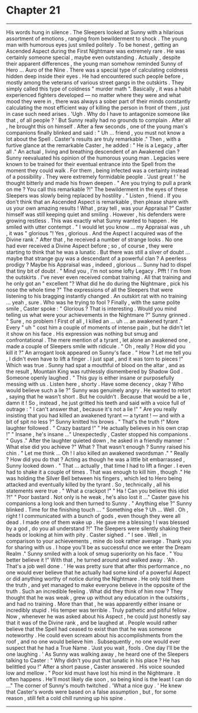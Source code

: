 
# Chapter 21


---

His words hung in silence . The Sleepers looked at Sunny with a hilarious assortment of emotions , ranging from bewilderment to shock . The young man with humorous eyes just smiled politely .
To be honest , getting an Ascended Aspect during the First Nightmare was extremely rare . He was certainly someone special , maybe even outstanding . Actually , despite their apparent differences , the young man somehow reminded Sunny of Hero … Auro of the Nine .
There was a special type of calculating coldness hidden deep inside their eyes . He had encountered such people before , mostly among the veterans of various street gangs in the outskirts .
They simply called this type of coldness " murder math ". Basically , it was a habit experienced fighters developed — no matter where they were and what mood they were in , there was always a sober part of their minds constantly calculating the most efficient way of killing the person in front of them , just in case such need arises .
'Ugh . Why do I have to antagonize someone like that , of all people ? '
But Sunny really had no grounds to complain . After all , he brought this on himself .
After a few seconds , one of the young man's companions finally blinked and said :
" Uh … friend , you must not know a lot about the Spell . Caster's results are truly remarkable ."
Then , with a furtive glance at the remarkable Caster , he added :
" He is a Legacy , after all ."
An actual , living and breathing descendent of an Awakened clan ? Sunny reevaluated his opinion of the humorous young man . Legacies were known to be trained for their eventual entrance into the Spell from the moment they could walk . For them , being infected was a certainty instead of a possibility .
They were extremely formidable people .
'Just great ! ' he thought bitterly and made his frown deepen .
" Are you trying to pull a prank on me ? You call this remarkable ?!"
The bewilderment in the eyes of these Sleepers was slowly being replaced by hostility .
" Listen , friend . If you don't think that an Ascended Aspect is remarkable , then please share with us your own amazing results ! What , pray tell , was your Appraisal ?"
Caster himself was still keeping quiet and smiling . However , his defenders were growing restless .
This was exactly what Sunny wanted to happen . He smiled with utter contempt .
" I would let you know … my Appraisal was , uh , it was " glorious "! Yes , glorious . And the Aspect I acquired was of the Divine rank ."
After that , he received a number of strange looks . No one had ever received a Divine Aspect before ; so , of course , they were starting to think that he was a lunatic . But there was still a sliver of doubt … maybe that strange guy was a descendant of a powerful clan ? A peerless prodigy ? Maybe his Appraisal was , indeed , glorious …
Sunny had to dispel that tiny bit of doubt .
" Mind you , I'm not some lofty Legacy . Pfft ! I'm from the outskirts . I've never even received combat training . All that training and he only got an " excellent "? What did he do during the Nightmare , pick his nose the whole time ?"
The expressions of all the Sleepers that were listening to his bragging instantly changed . An outskirt rat with no training … yeah , sure . Who was he trying to fool ?
Finally , with the same polite smile , Caster spoke :
" Glorious ? That is interesting . Would you mind telling us what were your achievements in the Nightmare ?"
Sunny grinned .
" Sure , no problem ! First of all , I killed an … uh … an awakened tyrant ."
Every " uh " cost him a couple of moments of intense pain , but he didn't let it show on his face . His expression was nothing but smug and confrontational .
The mere mention of a tyrant , let alone an awakened one , made a couple of Sleepers smile with ridicule .
" Oh , really ? How did you kill it ?"
An arrogant look appeared on Sunny's face .
" How ? Let me tell you , I didn't even have to lift a finger . I just spat , and it was torn to pieces !"
Which was true . Sunny had spat a mouthful of blood on the altar , and as the result , Mountain King was ruthlessly dismembered by Shadow God .
Someone openly laughed .
" This guy is either insane or purposefully messing with us . Listen here , shorty . Have some decency , okay ? Who would believe such a lie ?"
Sunny was genuinely angry . He wanted to retort , saying that he wasn't short . But he couldn't .
Because that would be a lie , damn it !
So , instead , he just gritted his teeth and said with a voice full of outrage :
" I can't answer that , because it's not a lie !"
" Are you really insisting that you had killed an awakened tyrant — a tyrant ! — and with a bit of spit no less ?"
Sunny knitted his brows .
" That's the truth !"
More laughter followed .
" Crazy bastard !"
" He actually believes in his own crap !"
" Insane , he's insane …"
Unexpectedly , Caster stopped his companions .
" Guys ."
After the laughter quieted down , he asked in a friendly manner :
" What else did you achieve ?"
What ? That wasn't enough ? Sunny raised his chin .
" Let me think … Oh ! I also killed an awakened swordsman ."
" Really ? How did you do that ?
Acting as though he was a little bit embarrassed , Sunny looked down .
" That … actually , that time I had to lift a finger . I even had to shake it a couple of times . That was enough to kill him , though ."
He was holding the Silver Bell between his fingers , which led to Hero being attacked and eventually killed by the tyrant . So , technically , all his statements were true .
" What a crackpot !"
" Ha ! Can you believe this idiot ?!"
" Poor bastard . Not only is he weak , he's also lost it …"
Caster gave his companions a long look and then turned to Sunny .
" Anything else ?"
Sunny blinked . Time for the finishing touch …
" Something else ? Uh … Well . Oh , right ! I communicated with a bunch of gods , even though they were all dead . I made one of them wake up . He gave me a blessing ! I was blessed by a god , do you all understand ?!"
The Sleepers were silently shaking their heads or looking at him with pity . Caster sighed .
" I see . Well , in comparison to your achievements , mine do look rather average . Thank you for sharing with us . I hope you'll be as successful once we enter the Dream Realm ."
Sunny smiled with a look of smug superiority on his face .
" You better believe it !"
With that , he turned around and walked away .
'Ah . That's a job well done . '
He was pretty sure that after this performance , no one would ever believe that he actually had some kind of a powerful Aspect or did anything worthy of notice during the Nightmare . He only told them the truth , and yet managed to make everyone believe in the opposite of the truth .
Such an incredible feeling .
What did they think of him now ? They thought that he was weak , grew up without any education in the outskirts , and had no training . More than that , he was apparently either insane or incredibly stupid . His temper was terrible .
Truly pathetic and pitiful fellow .
Now , whenever he was asked about his Aspect , he could just honestly say that it was of the Divine rank , and be laughed at . People would rather believe that the Spell had ceased to exist than that he was someone noteworthy . He could even scream about his accomplishments from the roof , and no one would believe him .
Subsequently , no one would ever suspect that he had a True Name .
'Just you wait , fools . One day I'll be the one laughing . '
As Sunny was walking away , he heard one of the Sleepers talking to Caster :
" Why didn't you put that lunatic in his place ? He has belittled you !"
After a short pause , Caster answered . His voice sounded low and mellow .
" Poor kid must have lost his mind in the Nightmare . It often happens . He'll most likely die soon , so being kind is the least I can do …"
The corner of Sunny's mouth twitched .
'What a nice guy . '
He knew that Caster's words were based on a false assumption , but , for some reason , still felt a cold chill running up his spine .

---

